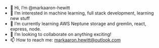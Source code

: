 - 👋 Hi, I’m @markaaron-hewitt
- 👀 I’m interested in machine learning, full stack development, learning new stuff
- 🌱 I’m currently learning AWS Neptune storage and gremlin, react, express, node.
- 💞️ I’m looking to collaborate on anything exciting!
- 📫 How to reach me:  markaaron.hewitt@outlook.com

<!---
markaaron-hewitt/markaaron-hewitt is a ✨ special ✨ repository because its `README.md` (this file) appears on your GitHub profile.
You can click the Preview link to take a look at your changes.
--->
